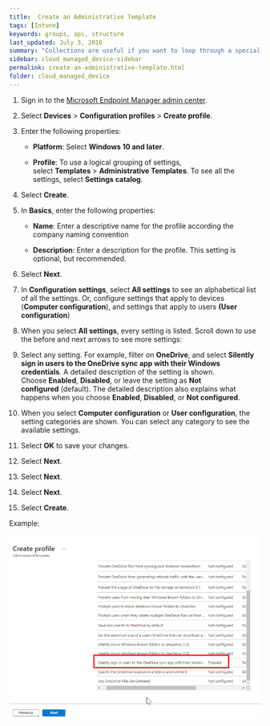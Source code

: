 ```yaml
---
title:  Create an Administrative Template
tags: [Intune]
keywords: groups, api, structure
last_updated: July 3, 2016
summary: "Collections are useful if you want to loop through a special folder of pages that you make available in a content API. You could also use collections if you have a set of articles that you want to treat differently from the other content, with a different layout or format."
sidebar: cloud_managed_device-sidebar
permalink: create-an-administrative-template.html
folder: cloud_managed_device
---
```


1.  Sign in to the [Microsoft Endpoint Manager admin center](https://go.microsoft.com/fwlink/?linkid=2109431).
    
2.  Select **Devices** > **Configuration profiles** > **Create profile**.
    
3.  Enter the following properties:
    
    *   **Platform**: Select **Windows 10 and later**.
        
    *   **Profile**: To use a logical grouping of settings, select **Templates** > **Administrative Templates**. To see all the settings, select **Settings catalog**.
        
4.  Select **Create**.
    
5.  In **Basics**, enter the following properties:
    
    *   **Name**: Enter a descriptive name for the profile according the company naming convention
        
    *   **Description**: Enter a description for the profile. This setting is optional, but recommended.
        
6.  Select **Next**.
    
7.  In **Configuration settings**, select **All settings** to see an alphabetical list of all the settings. Or, configure settings that apply to devices (**Computer configuration**), and settings that apply to users **(User configuration**)
    
8.  When you select **All settings**, every setting is listed. Scroll down to use the before and next arrows to see more settings:
    
9.  Select any setting. For example, filter on **OneDrive**, and select **Silently sign in users to the OneDrive sync app with their Windows credentials**. A detailed description of the setting is shown. Choose **Enabled**, **Disabled**, or leave the setting as **Not configured** (default). The detailed description also explains what happens when you choose **Enabled**, **Disabled**, or **Not configured**.
    
10.  When you select **Computer configuration** or **User configuration**, the setting categories are shown. You can select any category to see the available settings.
    
11.  Select **OK** to save your changes.
    
12.  Select **Next**.
    
13.  Select **Next**.
    
14.  Select **Next**.
    
15.  Select **Create**.
    

Example:

![](attachments/2013298858/2013331583.png)
